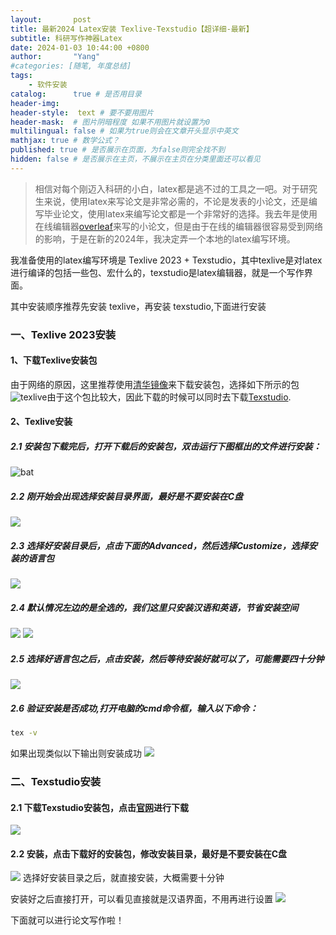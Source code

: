 ```yaml
---
layout:       post
title: 最新2024 Latex安装 Texlive-Texstudio【超详细-最新】
subtitle: 科研写作神器Latex
date: 2024-01-03 10:44:00 +0800
author:       "Yang"
#categories: [随笔, 年度总结]
tags: 
    - 软件安装
catalog:      true # 是否用目录
header-img:  
header-style:  text # 要不要用图片
header-mask:  # 图片阴暗程度 如果不用图片就设置为0
multilingual: false # 如果为true则会在文章开头显示中英文
mathjax: true # 数学公式？
published: true # 是否展示在页面，为false则完全找不到
hidden: false # 是否展示在主页，不展示在主页在分类里面还可以看见
---
```

>相信对每个刚迈入科研的小白，latex都是逃不过的工具之一吧。对于研究生来说，使用latex来写论文是非常必需的，不论是发表的小论文，还是编写毕业论文，使用latex来编写论文都是一个非常好的选择。我去年是使用在线编辑器[overleaf](https://www.overleaf.com/)来写的小论文，但是由于在线的编辑器很容易受到网络的影响，于是在新的2024年，我决定弄一个本地的latex编写环境。

我准备使用的latex编写环境是 Texlive 2023 + Texstudio，其中texlive是对latex进行编译的包括一些包、宏什么的，texstudio是latex编辑器，就是一个写作界面。

其中安装顺序推荐先安装 texlive，再安装 texstudio,下面进行安装

### 一、Texlive 2023安装
#### 1、下载Texlive安装包
由于网络的原因，这里推荐使用[清华镜像](https://mirrors.tuna.tsinghua.edu.cn/CTAN/systems/texlive/Images/)来下载安装包，选择如下所示的包
![texlive](/img/in-post/1.png)由于这个包比较大，因此下载的时候可以同时去下载[Texstudio](#二texstudio安装).

#### 2、Texlive安装
##### 2.1 安装包下载完后，打开下载后的安装包，双击运行下图框出的文件进行安装：
![bat](/_posts/picture/2.png)

##### 2.2 刚开始会出现选择安装目录界面，最好是不要安装在C盘
![](/_posts/picture/3.png)

##### 2.3 选择好安装目录后，点击下面的Advanced，然后选择Customize，选择安装的语言包
![](/_posts/picture/4.png)

##### 2.4 默认情况左边的是全选的，我们这里只安装汉语和英语，节省安装空间
![](/_posts/picture/5.png)
![](/_posts/picture/6.png)

##### 2.5 选择好语言包之后，点击安装，然后等待安装好就可以了，可能需要四十分钟
![](/_posts/picture/7.png)

##### 2.6 验证安装是否成功,打开电脑的cmd命令框，输入以下命令：
``` bash
tex -v
```
如果出现类似以下输出则安装成功
![](/_posts/picture/8.png)

### 二、Texstudio安装
#### 2.1 下载Texstudio安装包，点击[官网](https://texstudio.sourceforge.net/)进行下载
![](/_posts/picture/9.png)

#### 2.2 安装，点击下载好的安装包，修改安装目录，最好是不要安装在C盘
![](/_posts/picture/10.png)
选择好安装目录之后，就直接安装，大概需要十分钟

安装好之后直接打开，可以看见直接就是汉语界面，不用再进行设置
![](/_posts/picture/11.png)

下面就可以进行论文写作啦！